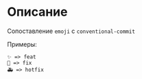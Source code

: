 # Описание

Сопоставление ```emoji``` с ```conventional-commit```

Примеры:
```
✨️ => feat
🐛️ => fix
🚑️ => hotfix
```
